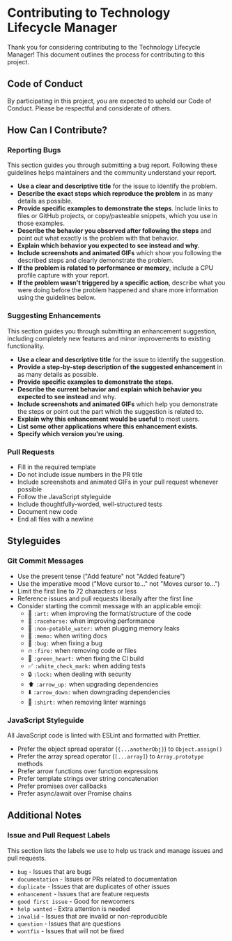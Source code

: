 # Contributing to Technology Lifecycle Manager

Thank you for considering contributing to the Technology Lifecycle Manager! This document outlines the process for contributing to this project.

## Code of Conduct

By participating in this project, you are expected to uphold our Code of Conduct. Please be respectful and considerate of others.

## How Can I Contribute?

### Reporting Bugs

This section guides you through submitting a bug report. Following these guidelines helps maintainers and the community understand your report.

* **Use a clear and descriptive title** for the issue to identify the problem.
* **Describe the exact steps which reproduce the problem** in as many details as possible.
* **Provide specific examples to demonstrate the steps**. Include links to files or GitHub projects, or copy/pasteable snippets, which you use in those examples.
* **Describe the behavior you observed after following the steps** and point out what exactly is the problem with that behavior.
* **Explain which behavior you expected to see instead and why.**
* **Include screenshots and animated GIFs** which show you following the described steps and clearly demonstrate the problem.
* **If the problem is related to performance or memory**, include a CPU profile capture with your report.
* **If the problem wasn't triggered by a specific action**, describe what you were doing before the problem happened and share more information using the guidelines below.

### Suggesting Enhancements

This section guides you through submitting an enhancement suggestion, including completely new features and minor improvements to existing functionality.

* **Use a clear and descriptive title** for the issue to identify the suggestion.
* **Provide a step-by-step description of the suggested enhancement** in as many details as possible.
* **Provide specific examples to demonstrate the steps**.
* **Describe the current behavior and explain which behavior you expected to see instead** and why.
* **Include screenshots and animated GIFs** which help you demonstrate the steps or point out the part which the suggestion is related to.
* **Explain why this enhancement would be useful** to most users.
* **List some other applications where this enhancement exists.**
* **Specify which version you're using.**

### Pull Requests

* Fill in the required template
* Do not include issue numbers in the PR title
* Include screenshots and animated GIFs in your pull request whenever possible
* Follow the JavaScript styleguide
* Include thoughtfully-worded, well-structured tests
* Document new code
* End all files with a newline

## Styleguides

### Git Commit Messages

* Use the present tense ("Add feature" not "Added feature")
* Use the imperative mood ("Move cursor to..." not "Moves cursor to...")
* Limit the first line to 72 characters or less
* Reference issues and pull requests liberally after the first line
* Consider starting the commit message with an applicable emoji:
    * 🎨 `:art:` when improving the format/structure of the code
    * 🐎 `:racehorse:` when improving performance
    * 🚱 `:non-potable_water:` when plugging memory leaks
    * 📝 `:memo:` when writing docs
    * 🐛 `:bug:` when fixing a bug
    * 🔥 `:fire:` when removing code or files
    * 💚 `:green_heart:` when fixing the CI build
    * ✅ `:white_check_mark:` when adding tests
    * 🔒 `:lock:` when dealing with security
    * ⬆️ `:arrow_up:` when upgrading dependencies
    * ⬇️ `:arrow_down:` when downgrading dependencies
    * 👕 `:shirt:` when removing linter warnings

### JavaScript Styleguide

All JavaScript code is linted with ESLint and formatted with Prettier.

* Prefer the object spread operator (`{...anotherObj}`) to `Object.assign()`
* Prefer the array spread operator (`[...array]`) to `Array.prototype` methods
* Prefer arrow functions over function expressions
* Prefer template strings over string concatenation
* Prefer promises over callbacks
* Prefer async/await over Promise chains

## Additional Notes

### Issue and Pull Request Labels

This section lists the labels we use to help us track and manage issues and pull requests.

* `bug` - Issues that are bugs
* `documentation` - Issues or PRs related to documentation
* `duplicate` - Issues that are duplicates of other issues
* `enhancement` - Issues that are feature requests
* `good first issue` - Good for newcomers
* `help wanted` - Extra attention is needed
* `invalid` - Issues that are invalid or non-reproducible
* `question` - Issues that are questions
* `wontfix` - Issues that will not be fixed 